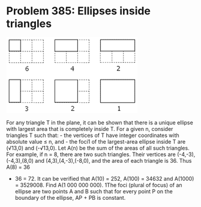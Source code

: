 # Problem 385: Ellipses inside triangles

![problem](problem.gif)

For any triangle T in the plane, it can be shown that there is a unique
ellipse with largest area that is completely inside T. For a given n,
consider triangles T such that: - the vertices of T have integer
coordinates with absolute value ≤ n, and - the foci1 of the largest-area
ellipse inside T are (√13,0) and (-√13,0). Let A(n) be the sum of the
areas of all such triangles. For example, if n = 8, there are two such
triangles. Their vertices are (-4,-3),(-4,3),(8,0) and
(4,3),(4,-3),(-8,0), and the area of each triangle is 36. Thus A(8) = 36
+ 36 = 72. It can be verified that A(10) = 252, A(100) = 34632 and
A(1000) = 3529008. Find A(1 000 000 000). 1The foci (plural of focus) of
an ellipse are two points A and B such that for every point P on the
boundary of the ellipse, AP + PB is constant.